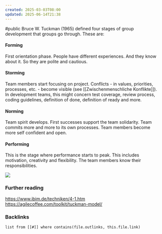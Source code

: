 ```yaml
---
created: 2025-03-03T08:00
updated: 2025-06-14T21:38
---
```

#public
Bruce W. Tuckman (1965) defined four stages of group development that groups go through. These are:

#### Forming
First orientation phase. People have different experiences. And they know about it. So they are polite and cautious. 
#### Storming
Team members start focusing on project. Conflicts - in values, priorities, processes, etc. - become visible (see [[Zwischenmenschliche Konflikte]]). In development teams, this might concern test coverage, review process, coding guidelines, definition of done, definition of ready and more.
#### Norming
Team spirit develops. First successes support the team solidarity. Team commits more and more to its own processes. Team members become more self confident and open.  
#### Performing
This is the stage where performance starts to peak. This includes motivation, creativity and flexibility. The team members know their responsibilities. 

![](https://agilecoffee.com/wp-content/uploads/2016/12/49-tuckman-model.jpg)

### Further reading
https://www.ibim.de/techniken/4-1.htm
https://agilecoffee.com/toolkit/tuckman-model/


### Backlinks
```dataview 
list from [[#]] where contains(file.outlinks, this.file.link)
```

